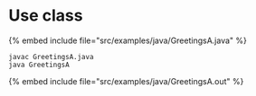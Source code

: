 # Use class


{% embed include file="src/examples/java/GreetingsA.java" %}

```
javac GreetingsA.java
java GreetingsA
```

{% embed include file="src/examples/java/GreetingsA.out" %}


